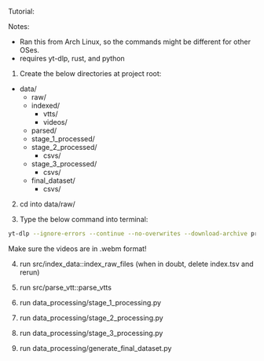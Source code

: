 Tutorial:

Notes:
- Ran this from Arch Linux, so the commands might be different for other OSes.
- requires yt-dlp, rust, and python

1. Create the below directories at project root:
- data/
    - raw/
    - indexed/
      - vtts/
      - videos/
    - parsed/
    - stage_1_processed/
    - stage_2_processed/
      - csvs/
    - stage_3_processed/
      - csvs/
    - final_dataset/
      - csvs/

2. cd into data/raw/

3. Type the below command into terminal:

```bash
yt-dlp --ignore-errors --continue --no-overwrites --download-archive progress.txt --write-sub --sub-lang en "{URL of playlist}"
```

Make sure the videos are in .webm format!

4. run src/index_data::index_raw_files (when in doubt, delete index.tsv and rerun)

5. run src/parse_vtt::parse_vtts

6. run data_processing/stage_1_processing.py

7. run data_processing/stage_2_processing.py

8. run data_processing/stage_3_processing.py

9. run data_processing/generate_final_dataset.py